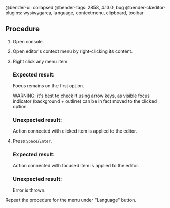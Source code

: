 @bender-ui: collapsed
@bender-tags: 2858, 4.13.0, bug
@bender-ckeditor-plugins: wysiwygarea, language, contextmenu, clipboard, toolbar

## Procedure

1. Open console.
2. Open editor's context menu by right-clicking its content.
3. Right click any menu item.

	### Expected result:

	Focus remains on the first option.

	WARNING: it's best to check it using arrow keys, as visible focus indicator (background + outline) can be in fact moved to the clicked option.

	### Unexpected result:

	Action connected with clicked item is applied to the editor.
4. Press `Space`/`Enter`.

	### Expected result:

	Action connected with focused item is applied to the editor.

	### Unexpected result:

	Error is thrown.

Repeat the procedure for the menu under "Language" button.
